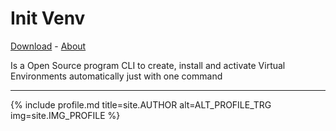 # Init Venv

[Download](./view/download) - [About](./view/about)

Is a Open Source program CLI to create, install and activate Virtual Environments automatically just with one command

---

{% include profile.md title=site.AUTHOR alt=ALT_PROFILE_TRG img=site.IMG_PROFILE %}
